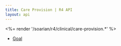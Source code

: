 ```yaml
---
title: Care Provision | R4 API
layout: api
---
```


<%= render '/soarian/r4/clinical/care-provision.*' %>

* [Goal](../care-provision/goal)
